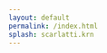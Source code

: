 ```yaml
---
layout: default
permalink: /index.html
splash: scarlatti.krn
---
```


<div id="output"></div>

<div id="index"></div>

<div id="splitter"></div>

<div id="dropArea"></div>

<div id="help-container" style="display:none;"></div>



